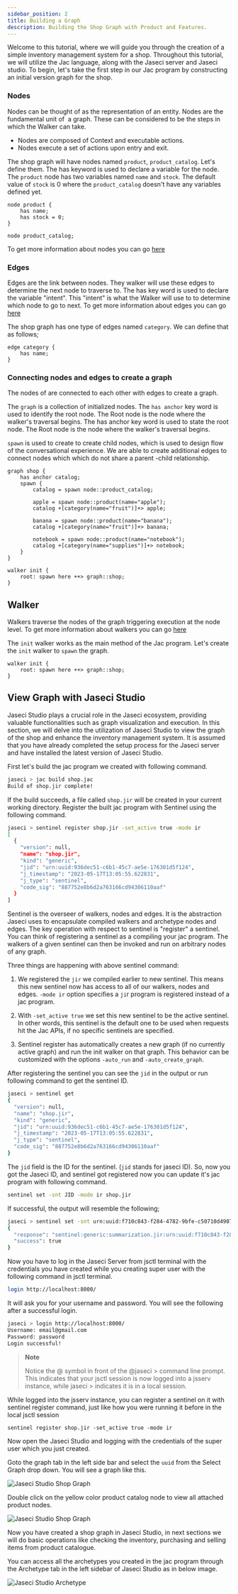 ```yaml
---
sidebar_position: 2
title: Building a Graph
description: Building the Shop Graph with Product and Features.
---
```


Welcome to this tutorial, where we will guide you through the creation of a simple inventory management system for a shop. Throughout this tutorial, we will utilize the Jac language, along with the Jaseci server and Jaseci studio. To begin, let's take the first step in our Jac program by constructing an initial version graph for the shop.

### Nodes

Nodes can be thought of as the representation of an entity.
Nodes are the fundamental unit of  a graph. These can be considered to be the steps in which the Walker can take.

* Nodes are composed of Context and executable actions.
* Nodes execute a set of actions upon entry and exit.


The shop graph will have nodes named `product`, `product_catalog`. Let's define them. The has keyword is used to declare a variable for the node. The `product` node has two variables named `name` and `stock`. The default value of `stock` is 0 where the `product_catalog` doesn't have any variables defined yet.

```jac
node product {
    has name;
    has stock = 0;
}

node product_catalog;
```
To get more information about nodes you can go [here](../../development/abstractions/graphs#nodes)

### Edges

Edges are the link between nodes. They walker will use these edges to determine the next node to traverse to.
The has key word is used to declare the variable "intent". This "intent" is what the Walker will use to to determine which node to go to next. To get more information about edges you can go [here](../../development/abstractions/graphs#edges)


The shop graph has one type of edges named `category`. We can define that as follows;

```
edge category {
    has name;
}
```

### Connecting nodes and edges to create a graph

The nodes of are connected to each other with edges to create a graph.

The `graph` is a collection of initialized nodes.
The `has anchor` key word is used to identify the root node. The Root node is the node where the walker's traversal begins.
The has anchor key word is used to state the root node. The Root node is the node where the walker's traversal begins.

`spawn` is used to create to create child nodes, which is used to design flow of the conversational experience.
We are able to create additional edges to connect nodes which which do not share a parent -child relationship.

```jac
graph shop {
    has anchor catalog;
    spawn {
        catalog = spawn node::product_catalog;

        apple = spawn node::product(name="apple");
        catalog +[category(name="fruit")]+> apple;

        banana = spawn node::product(name="banana");
        catalog +[category(name="fruit")]+> banana;

        notebook = spawn node::product(name="notebook");
        catalog +[category(name="supplies")]+> notebook;
    }
}

walker init {
    root: spawn here ++> graph::shop;
}
```

## Walker

Walkers traverse the nodes of the graph triggering execution at the node level. To get more information about walkers you can go [here](../../development/abstractions/walkers)

The `init` walker works as the main method of the Jac program. Let's create the `init` walker to `spawn` the graph.

```
walker init {
    root: spawn here ++> graph::shop;
}
```

## View Graph with Jaseci Studio

Jaseci Studio plays a crucial role in the Jaseci ecosystem, providing valuable functionalities such as graph visualization and execution. In this section, we will delve into the utilization of Jaseci Studio to view the graph of the shop and enhance the inventory management system. It is assumed that you have already completed the setup process for the Jaseci server and have installed the latest version of Jaseci Studio.

First let's build the jac program we created with following command.

```bash
jaseci > jac build shop.jac
Build of shop.jir complete!
```

If the build succeeds, a file called `shop.jir` will be created in your current working directory. Register the built jac program with Sentinel using the following command.

```bash
jaseci > sentinel register shop.jir -set_active true -mode ir
[
  {
    "version": null,
    "name": "shop.jir",
    "kind": "generic",
    "jid": "urn:uuid:936dec51-c6b1-45c7-ae5e-176301d5f124",
    "j_timestamp": "2023-05-17T13:05:55.622831",
    "j_type": "sentinel",
    "code_sig": "887752e8b6d2a763166cd94306110aaf"
  }
]
```

Sentinel is the overseer of walkers, nodes and edges. It is the abstraction Jaseci uses to encapsulate compiled walkers and archetype nodes and edges. The key operation with respect to sentinel is "register" a sentinel. You can think of registering a sentinel as a compiling your jac program. The walkers of a given sentinel can then be invoked and run on arbitrary nodes of any graph.

Three things are happening with above sentinel command:

1. We registered the `jir` we compiled earlier to new sentinel. This means this new sentinel now has access to all of our walkers, nodes and edges. `-mode ir` option specifies a `ji`r program is registered instead of a jac program.

2. With `-set_active true` we set this new sentinel to be the active sentinel. In other words, this sentinel is the default one to be used when requests hit the Jac APIs, if no specific sentinels are specified.

3. Sentinel register has automatically creates a new graph (if no currently active graph) and run the init walker on that graph. This behavior can be customized with the options `-auto_run` and `-auto_create_graph`.

After registering the sentinel you can see the `jid` in the output or run following command to get the sentinel ID.

```bash
jaseci > sentinel get
{
  "version": null,
  "name": "shop.jir",
  "kind": "generic",
  "jid": "urn:uuid:936dec51-c6b1-45c7-ae5e-176301d5f124",
  "j_timestamp": "2023-05-17T13:05:55.622831",
  "j_type": "sentinel",
  "code_sig": "887752e8b6d2a763166cd94306110aaf"
}
```

The `jid` field is the ID for the sentinel. (`jid` stands for jaseci ID). So, now you got the Jaseci ID, and sentinel got registered now you can update it's jac program with following command.

```bash
sentinel set -snt JID -mode ir shop.jir
```

If successful, the output will resemble the following;

```bash
jaseci > sentinel set -snt urn:uuid:f710c843-f284-4782-9bfe-c50710d4907f -mode ir shop.jir
{
  "response": "sentinel:generic:summarization.jir:urn:uuid:f710c843-f284-4782-9bfe-c50710d4907f registered and active!",
  "success": true
}
```
Now you have to log in the Jaseci Server from jsctl terminal with the credentials you have created while you creating super user with the following command in jsctl terminal.

```bash
login http://localhost:8000/
```

It will ask you for your username and password. You will see the following after a successful login.

```bash
jaseci > login http://localhost:8000/
Username: email@gmail.com
Password: password
Login successful!
```

> **Note**
>
> Notice the @ symbol in front of the @jaseci > command line prompt. This indicates that your jsctl session is now logged into a jsserv instance, while jaseci > indicates it is in a local session.
>

While logged into the jsserv instance, you can register a sentinel on it with sentinel register command, just like how you were running it before in the local jsctl session

```
sentinel register shop.jir -set_active true -mode ir
```

Now open the Jaseci Studio and logging with the credentials of the super user which you just created.

Goto the graph tab in the left side bar and select the `uuid` from the Select Graph drop down. You will see a graph like this.

![Jaseci Studio Shop Graph](./img/shop_root.png)

Double click on the yellow color product catalog node to view all attached product nodes.

![Jaseci Studio Shop Graph](./img/shop_root_detailed.png)

Now you have created a shop graph in Jaseci Studio, in next sections we will do basic operations like checking the inventory, purchasing and selling items from product catalogue.


You can access all the archetypes you created in the jac program through the Archetype tab in the left sidebar of Jaseci Studio as in below image.

![Jaseci Studio Archetype](./img/studio_architype.png)